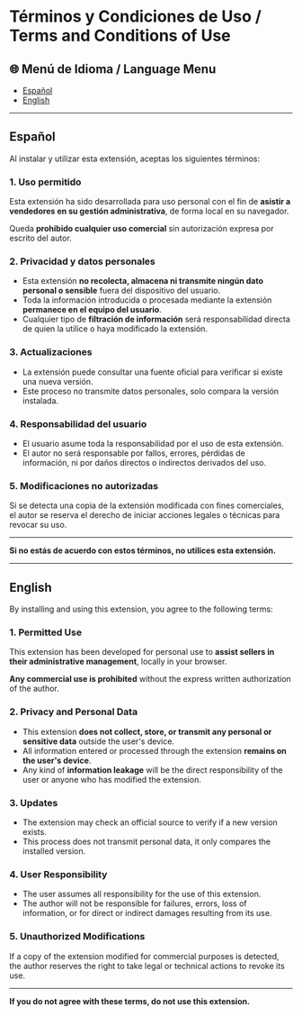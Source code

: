 # Términos y Condiciones de Uso / Terms and Conditions of Use

## 🌐 Menú de Idioma / Language Menu

- [Español](#términos-y-condiciones-de-uso)
- [English](#terms-and-conditions-of-use)

---

## Español

Al instalar y utilizar esta extensión, aceptas los siguientes términos:

### 1. Uso permitido

Esta extensión ha sido desarrollada para uso personal con el fin de **asistir a vendedores en su gestión administrativa**, de forma local en su navegador.

Queda **prohibido cualquier uso comercial** sin autorización expresa por escrito del autor.

### 2. Privacidad y datos personales

- Esta extensión **no recolecta, almacena ni transmite ningún dato personal o sensible** fuera del dispositivo del usuario.
- Toda la información introducida o procesada mediante la extensión **permanece en el equipo del usuario**.
- Cualquier tipo de **filtración de información** será responsabilidad directa de quien la utilice o haya modificado la extensión.

### 3. Actualizaciones

- La extensión puede consultar una fuente oficial para verificar si existe una nueva versión.
- Este proceso no transmite datos personales, solo compara la versión instalada.

### 4. Responsabilidad del usuario

- El usuario asume toda la responsabilidad por el uso de esta extensión.
- El autor no será responsable por fallos, errores, pérdidas de información, ni por daños directos o indirectos derivados del uso.

### 5. Modificaciones no autorizadas

Si se detecta una copia de la extensión modificada con fines comerciales, el autor se reserva el derecho de iniciar acciones legales o técnicas para revocar su uso.

---

**Si no estás de acuerdo con estos términos, no utilices esta extensión.**

---

## English

By installing and using this extension, you agree to the following terms:

### 1. Permitted Use

This extension has been developed for personal use to **assist sellers in their administrative management**, locally in your browser.

**Any commercial use is prohibited** without the express written authorization of the author.

### 2. Privacy and Personal Data

- This extension **does not collect, store, or transmit any personal or sensitive data** outside the user's device.
- All information entered or processed through the extension **remains on the user's device**.
- Any kind of **information leakage** will be the direct responsibility of the user or anyone who has modified the extension.

### 3. Updates

- The extension may check an official source to verify if a new version exists.
- This process does not transmit personal data, it only compares the installed version.

### 4. User Responsibility

- The user assumes all responsibility for the use of this extension.
- The author will not be responsible for failures, errors, loss of information, or for direct or indirect damages resulting from its use.

### 5. Unauthorized Modifications

If a copy of the extension modified for commercial purposes is detected, the author reserves the right to take legal or technical actions to revoke its use.

---

**If you do not agree with these terms, do not use this extension.**
